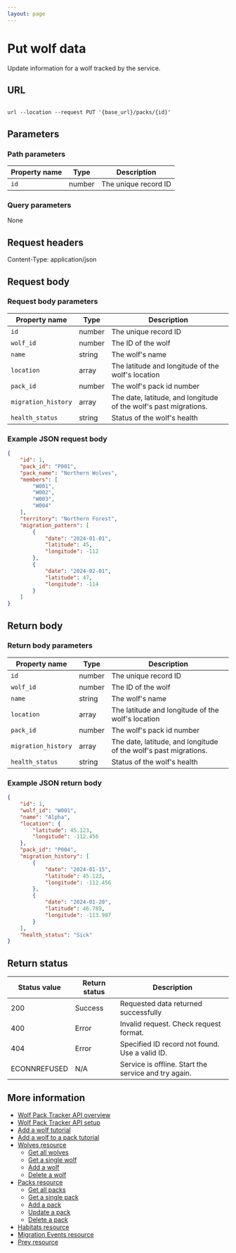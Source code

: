 ```yaml
---
layout: page
---
```


# Put wolf data

Update information for a wolf tracked by the service.

## URL

```shell

url --location --request PUT '{base_url}/packs/{id}'
```

## Parameters

### Path parameters

| Property name | Type | Description |
| ------------- | ----------- | ----------- |
| `id`	|number	|The unique record ID|

### Query parameters

None
 

## Request headers

Content-Type: application/json

## Request body

### Request body parameters

| Property name | Type | Description |
| ------------- | ----------- | ----------- |
| `id`	|number	|The unique record ID|
|`wolf_id` | number | The ID of the wolf|
|`name` | string | The wolf's name|
|`location` | array | The latitude and longitude of the wolf's location|
|`pack_id` | number | The wolf's pack id number|
|`migration_history` | array | The date, latitude, and longitude of the wolf's past migrations. 
|`health_status` |string| Status of the wolf's health|


### Example JSON request body

```JSON
{
    "id": 1,
    "pack_id": "P001",
    "pack_name": "Northern Wolves",
    "members": [
        "W001",
        "W002",
        "W003",
        "W004"
    ],
    "territory": "Northern Forest",
    "migration_pattern": [
        {
            "date": "2024-01-01",
            "latitude": 45,
            "longitude": -112
        },
        {
            "date": "2024-02-01",
            "latitude": 47,
            "longitude": -114
        }
    ]
}
```

## Return body

### Return body parameters

| Property name | Type | Description |
| ------------- | ----------- | ----------- |
| `id`	|number	|The unique record ID|
|`wolf_id` | number | The ID of the wolf|
|`name` | string | The wolf's name|
|`location` | array | The latitude and longitude of the wolf's location|
|`pack_id` | number | The wolf's pack id number|
|`migration_history` | array | The date, latitude, and longitude of the wolf's past migrations. 
|`health_status` |string| Status of the wolf's health|

### Example JSON return body

```JSON
{
    "id": 1,
    "wolf_id": "W001",
    "name": "Alpha",
    "location": {
        "latitude": 45.123,
        "longitude": -112.456
    },
    "pack_id": "P004",
    "migration_history": [
        {
            "date": "2024-01-15",
            "latitude": 45.123,
            "longitude": -112.456
        },
        {
            "date": "2024-01-20",
            "latitude": 46.789,
            "longitude": -113.987
        }
    ],
    "health_status": "Sick"
}
```

## Return status

| Status value | Return status | Description |
| ------------- | ----------- | ----------- |
| 200 | Success | Requested data returned successfully |
| 400 | Error | Invalid request. Check request format. |
| 404 | Error | Specified ID record not found. Use a valid ID. |
| ECONNREFUSED | N/A | Service is offline. Start the service and try again. |

## More information

* [Wolf Pack Tracker API overview](../index.md)
* [Wolf Pack Tracker API setup](../getting-started.md)
* [Add a wolf tutorial](../tutorials/add-wolf-tutorial.md)
* [Add a wolf to a pack tutorial](../tutorials/update-pack-tutorial.md)
* [Wolves resource](wolves.md)
    * [Get all wolves](wolves-get-all.md)
    * [Get a single wolf](wolves-get-single.md)
    * [Add a wolf](wolves-post.md)
    * [Delete a wolf](wolves-delete.md)
* [Packs resource](packs.md)
    * [Get all packs](packs-get-all.md)
    * [Get a single pack](packs-get-single.md)
    * [Add a pack](packs-post.md)
    * [Update a  pack](packs-put.md)
    * [Delete a pack](packs-delete.md)
* [Habitats resource](habitats.md)
* [Migration Events resource](migration-events.md)
* [Prey resource](prey.md)
